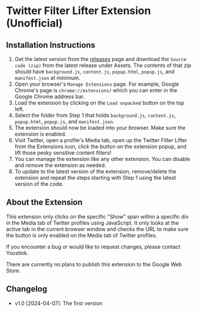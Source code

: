 # Twitter Filter Lifter Extension (Unofficial)

## Installation Instructions

1. Get the latest version from the [releases](https://github.com/theyoostink/twitter-filter-lifter/releases) page and download the `Source code (zip)` from the latest release under Assets. The contents of that zip should have `background.js`, `content.js`, `popup.html`, `popup.js`, and `manifest.json` at minimum.
2. Open your browser's `Manage Extensions` page. For example, Google Chrome's page is `chrome://extensions/` which you can enter in the Google Chrome address bar.
3. Load the extension by clicking on the `Load unpacked` button on the top left.
4. Select the folder from Step 1 that holds `background.js`, `content.js`, `popup.html`, `popup.js`, and `manifest.json`.
5. The extension should now be loaded into your browser. Make sure the extension is enabled.
6. Visit Twitter, open a profile's Media tab, open up the Twitter Filter Lifter from the Extensions icon, click the button on the extension popup, and lift those pesky sensitive content filters!
7. You can manage the extension like any other extension. You can disable and remove the extension as needed.
8. To update to the latest version of the extension, remove/delete the extension and repeat the steps starting with Step 1 using the latest version of the code.

## About the Extension

This extension only clicks on the specific "Show" span within a specific div in the Media tab of Twitter profiles using JavaScript. It only looks at the active tab in the current browser window and checks the URL to make sure the button is only enabled on the Media tab of Twitter profiles.

If you encounter a bug or would like to request changes, please contact Yoostink.

There are currently no plans to publish this extension to the Google Web Store.

## Changelog

- v1.0 [2024-04-07]: The first version
